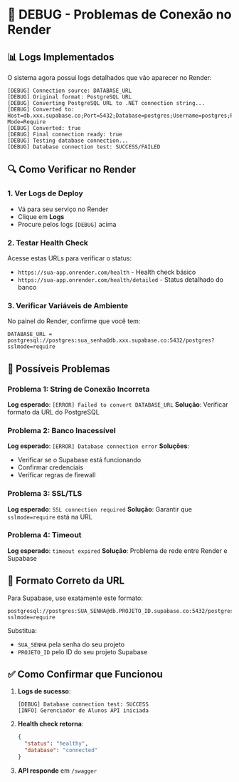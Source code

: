 # 🐛 DEBUG - Problemas de Conexão no Render

## 📊 Logs Implementados

O sistema agora possui logs detalhados que vão aparecer no Render:

```
[DEBUG] Connection source: DATABASE_URL
[DEBUG] Original format: PostgreSQL URL
[DEBUG] Converting PostgreSQL URL to .NET connection string...
[DEBUG] Converted to: Host=db.xxx.supabase.co;Port=5432;Database=postgres;Username=postgres;Password=***;SSL Mode=Require
[DEBUG] Converted: true
[DEBUG] Final connection ready: true
[DEBUG] Testing database connection...
[DEBUG] Database connection test: SUCCESS/FAILED
```

## 🔍 Como Verificar no Render

### 1. Ver Logs de Deploy
- Vá para seu serviço no Render
- Clique em **Logs**
- Procure pelos logs `[DEBUG]` acima

### 2. Testar Health Check
Acesse estas URLs para verificar o status:
- `https://sua-app.onrender.com/health` - Health check básico
- `https://sua-app.onrender.com/health/detailed` - Status detalhado do banco

### 3. Verificar Variáveis de Ambiente
No painel do Render, confirme que você tem:
```
DATABASE_URL = postgresql://postgres:sua_senha@db.xxx.supabase.co:5432/postgres?sslmode=require
```

## 🚨 Possíveis Problemas

### Problema 1: String de Conexão Incorreta
**Log esperado**: `[ERROR] Failed to convert DATABASE_URL`
**Solução**: Verificar formato da URL do PostgreSQL

### Problema 2: Banco Inacessível
**Log esperado**: `[ERROR] Database connection error`
**Soluções**:
- Verificar se o Supabase está funcionando
- Confirmar credenciais
- Verificar regras de firewall

### Problema 3: SSL/TLS
**Log esperado**: `SSL connection required`
**Solução**: Garantir que `sslmode=require` está na URL

### Problema 4: Timeout
**Log esperado**: `timeout expired`
**Solução**: Problema de rede entre Render e Supabase

## 🔧 Formato Correto da URL

Para Supabase, use exatamente este formato:
```
postgresql://postgres:SUA_SENHA@db.PROJETO_ID.supabase.co:5432/postgres?sslmode=require
```

Substitua:
- `SUA_SENHA` pela senha do seu projeto
- `PROJETO_ID` pelo ID do seu projeto Supabase

## ✅ Como Confirmar que Funcionou

1. **Logs de sucesso**:
   ```
   [DEBUG] Database connection test: SUCCESS
   [INFO] Gerenciador de Alunos API iniciada
   ```

2. **Health check retorna**:
   ```json
   {
     "status": "healthy",
     "database": "connected"
   }
   ```

3. **API responde** em `/swagger`
